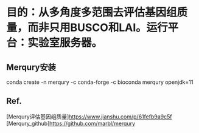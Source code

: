 # 目的：从多角度多范围去评估基因组质量，而非只用BUSCO和LAI。运行平台：实验室服务器。
## Merqury安装
conda create -n merqury -c conda-forge -c bioconda merqury openjdk=11


## Ref.
[Merqury评估基因组质量]https://www.jianshu.com/p/61fefb9a9c5f
[Merqury_github]https://github.com/marbl/merqury

